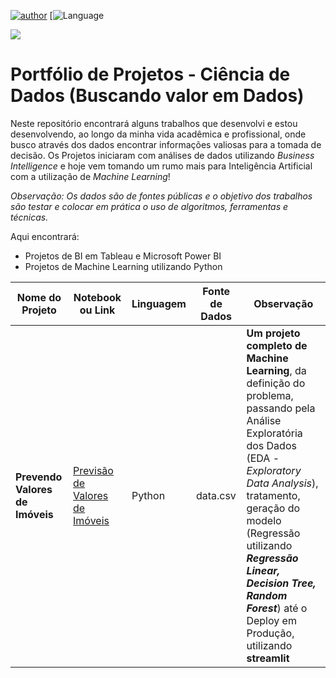 [![author](https://img.shields.io/badge/Author-Johne-blue.svg)](https://linktr.ee/zouza) [![Language](https://img.shields.io/badge/Language-Python|R-green.svg)

![](https://blogdozouza.files.wordpress.com/2021/01/protfolio.png)


# Portfólio de Projetos - Ciência de Dados (Buscando valor em Dados)

Neste repositório encontrará alguns trabalhos que desenvolvi e estou desenvolvendo, ao longo da minha vida acadêmica e profissional, onde busco através dos dados encontrar informações valiosas para a tomada de decisão.
Os Projetos iniciaram com análises de dados utilizando *Business Intelligence* e hoje vem tomando um rumo mais para Inteligência Artificial com a utilização de *Machine Learning*!

*Observação: Os dados são de fontes públicas e o objetivo dos trabalhos são testar e colocar em prática o uso de algoritmos, ferramentas e técnicas.*

Aqui encontrará:
- Projetos de BI em Tableau e Microsoft Power BI
- Projetos de Machine Learning utilizando Python

|    Nome do Projeto  | Notebook ou Link    | Linguagem    | Fonte de Dados  | Observação  | 
| ------------        | ------------        | ------------ | ------------    |------------ |
|**Prevendo Valores de Imóveis** | [Previsão de Valores de Imóveis](https://github.com/JohnePereira/Previs%C3%A3o%20Valores%20de%20Im%C3%B3veis/PrevisaoValores_Regressao.ipynb) | Python | data.csv | **Um projeto completo de Machine Learning**, da definição do problema, passando pela Análise Exploratória dos Dados (EDA - *Exploratory Data Analysis*), tratamento, geração do modelo (Regressão utilizando ***Regressão Linear, Decision Tree, Random Forest***) até o Deploy em Produção, utilizando **streamlit**|
